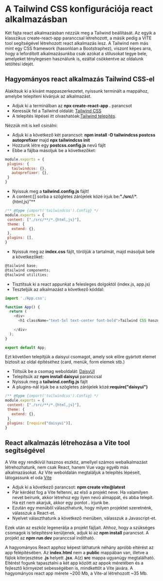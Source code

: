 # A Tailwind CSS konfigurációja react alkalmazásban

Két fajta react alkalmazásban nézzük meg a Tailwind beállítását. Az egyik a klasszikus create-react-app paranccsal létrehozott, a másik pedig a VITE tool segítségével létrehozott react alkalmazás lesz. A Tailwind nem más mint egy CSS framework (hasonlóan a Bootstraphez), viszont képes arra, hogy a lefordított alkalmazásunkba csak azokat a stílusokat tegye bele, amelyeket ténylegesen használunk is, ezáltal csökkentve az oldalunk letöltési idejét.

## Hagyományos react alkalmazás Tailwind CSS-el

Alakítsuk ki a kívánt mappaszerkezetet, nyissunk terminált a mappához, amelybe telepíteni kívánjuk az alkalmazást.
 - Adjuk ki a terminálban az **npx create-react-app .** parancsot
 - Keressük fel a Tailwind oldalát: <a href="http://tailwindcss.com/" target="_blank">Tailwind CSS</a>
 - A telepítés lépései itt olvashatóak:<a href="https://tailwindcss.com/docs/installation/using-postcss" target="_blank">Tailwind telepítés</a>. 
 
 Nézzük mit is kell csinálni:
 - Adjuk ki a következő két parancsot: **npm install -D tailwindcss postcss autoprefixer**  majd  **npx tailwindcss init**
 - Hozzunk létre egy **postcss.config.js** nevű fájlt
 - Ebbe a fájlba másoljuk be a következőket:
 
 ```js
 module.exports = {
  plugins: {
    tailwindcss: {},
    autoprefixer: {},
  }
}
```
 - Nyissuk meg a **tailwind.config.js** fájlt!
 - A content:[] sorba a szögletes zárójelek közé írjuk be:**"./src/**/*.{html,js}"**
 
 ```js
 /** @type {import('tailwindcss').Config} */
 module.exports = {
  content: ["./src/**/*.{html,js}"],
  theme: {
    extend: {},
  },
  plugins: [],
}

 ```
  - Nyissuk meg az **index.css** fájlt, töröljük a tartalmát, majd másoljuk bele a következőket:
  
  ```js
  @tailwind base;
  @tailwind components;
  @tailwind utilities;
  ```
   - Tisztítsuk ki a react appunkat a felesleges dolgoktól (index.js, app.js)
   - Teszteljük az alkalmazást a következő kóddal:

```js
import './App.css';

function App() {
  return (
    <div>
      <h1 className="text-5xl text-center font-bold">Tailwind CSS használata</h1>
      
    </div>
  );
}

export default App;
```
Ezt követően telepítjük a daisyui csomagot, amely sok előre gyártott elemet biztosít az oldal építéséhez (card, menük, form elemek stb.)
 - Töltsük be a csomag weboldalát: <a href="https://https://daisyui.com/" target="_blank">DaisyUI</a>
 - Telepítsük az **npm install daisyui** paranccsal
 - Nyissuk meg a **tailwind.config.js** fájlt
 - A plugins-nál írjuk be a szögletes zárójelek közé:**require("daisyui")**
 ```js
 /** @type {import('tailwindcss').Config} */
 module.exports = {
  content: ["./src/**/*.{html,js}"],
  theme: {
    extend: {},
  },
  plugins: [require("daisyui")],
}
 ```
   
## React alkalmazás létrehozása a Vite tool segítségével

A Vite egy rendkívül hasznos eszköz, amellyel számos webalkalmazást létrehozhatunk, nem csak React, hanem Vue vagy egyéb más alkalmazásokat.
Az Vite weboldalán megtaláljuk a telepítés lépéseit,  látogassunk el oda <a href="https://vitejs.dev/guide/" target="_blank">Vite</a>

 - Adjuk ki a következő parancsot: **npm create vite@latest**
 - Pár kérdést fog a Vite feltenni, az első a projekt neve. Ha valamilyen nevet beírunk, akkor létrehoz egy ilyen nevű almappát, és abba telepít. Ha ezt nem akarjuk, akkor egy pontot **.** írjunk be.
 - Ezután egy menüből választhatunk, hogy milyen projektet szeretnénk, válasszuk a React-et.
 - Nyelvet választhatunk a következő menüben, válasszuk a Javascript-et.
 
 Ezek után az eszköz legenerálja a projekt fájljait. Ahhoz, hogy a szükséges csomagok is telepítésre kerüljenek, adjuk ki az **npm install** parancsot.
 A projekt az **npm run dev** paranccsal indítható.
 
A hagyományos React apphoz képest láthatunk néhány apróbb eltérést az app felépítésében. Az **index.html** nem a **public** mappában van, illetve a fájlok kiterjesztése **.js** helyett **.jsx**. A(z) **src** mappa ugyanúgy megtalálható. 
Eltérést fogunk tapasztalni a két app között az appok méretében és a fejlesztő környezet sebességében is, mindkettőt a Vite javára. A hagyományos react app mérete ~200 Mb, a Vite-al létrehozott ~35 Mb.

 
 

